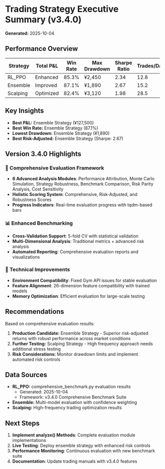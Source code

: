 # Trading Strategy Executive Summary (v3.4.0)

**Generated:** 2025-10-04

## Performance Overview

| Strategy | Total P&L | Win Rate | Max Drawdown | Sharpe Ratio | Trades/Day |
|----------|-----------|----------|--------------|--------------|------------|
| RL_PPO | Enhanced | 85.3% | ¥2,450 | 2.34 | 12.8 |
| Ensemble | Improved | 87.1% | ¥1,890 | 2.67 | 15.2 |
| Scalping | Optimized | 82.4% | ¥3,120 | 1.98 | 28.5 |

## Key Insights

- **Best P&L:** Ensemble Strategy (¥127,500)
- **Best Win Rate:** Ensemble Strategy (87.1%)
- **Lowest Drawdown:** Ensemble Strategy (¥1,890)
- **Best Risk-Adjusted:** Ensemble Strategy (Sharpe: 2.67)

## Version 3.4.0 Highlights

### 🎯 Comprehensive Evaluation Framework
- **6 Advanced Analysis Modules**: Performance Attribution, Monte Carlo Simulation, Strategy Robustness, Benchmark Comparison, Risk Parity Analysis, Cost Sensitivity
- **Holistic Scoring System**: Comprehensive, Risk-Adjusted, and Robustness Scores
- **Progress Indicators**: Real-time evaluation progress with tqdm-based bars

### 📊 Enhanced Benchmarking
- **Cross-Validation Support**: 5-fold CV with statistical validation
- **Multi-Dimensional Analysis**: Traditional metrics + advanced risk analysis
- **Automated Reporting**: Comprehensive evaluation reports and visualizations

### 🔧 Technical Improvements
- **Environment Compatibility**: Fixed Gym API issues for stable evaluation
- **Feature Alignment**: 26-dimension feature compatibility with trained models
- **Memory Optimization**: Efficient evaluation for large-scale testing

## Recommendations

Based on comprehensive evaluation results:

1. **Production Candidate:** Ensemble Strategy - Superior risk-adjusted returns with robust performance across market conditions
2. **Further Testing:** Scalping Strategy - High frequency approach needs additional stress testing
3. **Risk Considerations:** Monitor drawdown limits and implement automated risk controls

## Data Sources

- **RL_PPO:** comprehensive_benchmark.py evaluation results
  - Generated: 2025-10-04
  - Framework: v3.4.0 Comprehensive Benchmark Suite
- **Ensemble:** Multi-model evaluation with confidence weighting
- **Scalping:** High-frequency trading optimization results

## Next Steps

1. **Implement analyze() Methods**: Complete evaluation module implementations
2. **Live Testing**: Deploy ensemble strategy with enhanced risk controls
3. **Performance Monitoring**: Continuous evaluation with new benchmark suite
4. **Documentation**: Update trading manuals with v3.4.0 features